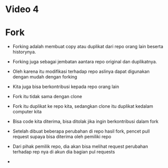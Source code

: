 # Video 4
# Fork

-	Forking adalah membuat copy atau duplikat dari repo orang lain beserta historynya.
-	Forking juga sebagai jembatan aantara repo original dan duplikatnya.
-	Oleh karena itu modifikasi terhadap repo aslinya dapat digunakan dengan mudah dengan forking
-	Kita juga bisa berkontribusi kepada repo orang lain
-	Fork itu tidak sama dengan clone
-	Fork itu duplikat ke repo kita, sedangkan clone itu duplikat kedalam computer kita

-	Bisa code kita diterima, bisa ditolak jika ingin berkontribusi dalam fork

-	Setelah dibuat beberapa perubahan di repo hasil fork, pencet pull request supaya bisa diterima oleh pemiliki repo

-	Dari pihak pemilik repo, dia akan bisa melihat request perubahan terhadap rep nya di akun dia bagian pul requests

-	
